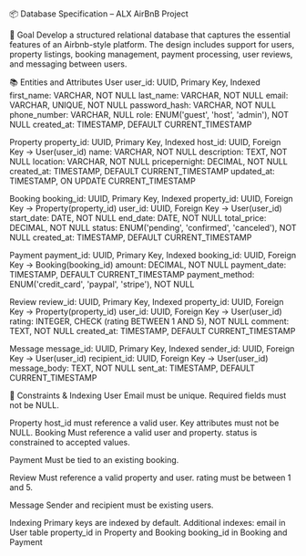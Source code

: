 📦 Database Specification – ALX AirBnB Project

🎯 Goal
Develop a structured relational database that captures the essential features of an Airbnb-style platform. The design includes support for users, property listings, booking management, payment processing, user reviews, and messaging between users.


📚 Entities and Attributes
User
user_id: UUID, Primary Key, Indexed
first_name: VARCHAR, NOT NULL
last_name: VARCHAR, NOT NULL
email: VARCHAR, UNIQUE, NOT NULL
password_hash: VARCHAR, NOT NULL
phone_number: VARCHAR, NULL
role: ENUM('guest', 'host', 'admin'), NOT NULL
created_at: TIMESTAMP, DEFAULT CURRENT_TIMESTAMP

Property
property_id: UUID, Primary Key, Indexed
host_id: UUID, Foreign Key → User(user_id)
name: VARCHAR, NOT NULL
description: TEXT, NOT NULL
location: VARCHAR, NOT NULL
pricepernight: DECIMAL, NOT NULL
created_at: TIMESTAMP, DEFAULT CURRENT_TIMESTAMP
updated_at: TIMESTAMP, ON UPDATE CURRENT_TIMESTAMP

Booking
booking_id: UUID, Primary Key, Indexed
property_id: UUID, Foreign Key → Property(property_id)
user_id: UUID, Foreign Key → User(user_id)
start_date: DATE, NOT NULL
end_date: DATE, NOT NULL
total_price: DECIMAL, NOT NULL
status: ENUM('pending', 'confirmed', 'canceled'), NOT NULL
created_at: TIMESTAMP, DEFAULT CURRENT_TIMESTAMP

Payment
payment_id: UUID, Primary Key, Indexed
booking_id: UUID, Foreign Key → Booking(booking_id)
amount: DECIMAL, NOT NULL
payment_date: TIMESTAMP, DEFAULT CURRENT_TIMESTAMP
payment_method: ENUM('credit_card', 'paypal', 'stripe'), NOT NULL

Review
review_id: UUID, Primary Key, Indexed
property_id: UUID, Foreign Key → Property(property_id)
user_id: UUID, Foreign Key → User(user_id)
rating: INTEGER, CHECK (rating BETWEEN 1 AND 5), NOT NULL
comment: TEXT, NOT NULL
created_at: TIMESTAMP, DEFAULT CURRENT_TIMESTAMP

Message
message_id: UUID, Primary Key, Indexed
sender_id: UUID, Foreign Key → User(user_id)
recipient_id: UUID, Foreign Key → User(user_id)
message_body: TEXT, NOT NULL
sent_at: TIMESTAMP, DEFAULT CURRENT_TIMESTAMP

🔐 Constraints & Indexing
User
  Email must be unique.
  Required fields must not be NULL.
  
  Property
  host_id must reference a valid user.
  Key attributes must not be NULL.
  Booking
  Must reference a valid user and property.
  status is constrained to accepted values.
  
Payment
Must be tied to an existing booking.

Review
Must reference a valid property and user.
rating must be between 1 and 5.

Message
Sender and recipient must be existing users.

Indexing
Primary keys are indexed by default.
Additional indexes:
email in User table
property_id in Property and Booking
booking_id in Booking and Payment

